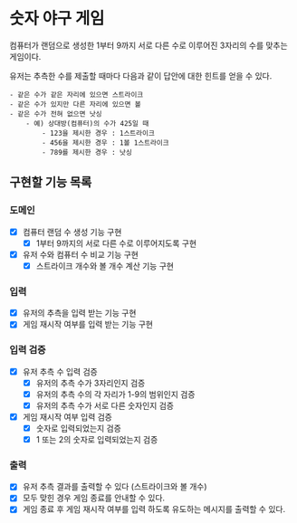 # 숫자 야구 게임

컴퓨터가 랜덤으로 생성한 1부터 9까지 서로 다른 수로 이루어진 3자리의 수를 맞추는 게임이다.

유저는 추측한 수를 제출할 때마다 다음과 같이 답안에 대한 힌트를 얻을 수 있다.

```
- 같은 수가 같은 자리에 있으면 스트라이크
- 같은 수가 있지만 다른 자리에 있으면 볼 
- 같은 수가 전혀 없으면 낫싱 
    - 예) 상대방(컴퓨터)의 수가 425일 때
        - 123을 제시한 경우 : 1스트라이크
        - 456을 제시한 경우 : 1볼 1스트라이크
        - 789를 제시한 경우 : 낫싱
```

## 구현할 기능 목록

### 도메인

- [x] 컴퓨터 랜덤 수 생성 기능 구현
    - [x] 1부터 9까지의 서로 다른 수로 이루어지도록 구현
- [x] 유저 수와 컴퓨터 수 비교 기능 구현
    - [x] 스트라이크 개수와 볼 개수 계산 기능 구현

### 입력

- [x] 유저의 추측을 입력 받는 기능 구현
- [x] 게임 재시작 여부를 입력 받는 기능 구현

### 입력 검증

- [x] 유저 추측 수 입력 검증
    - [x] 유저의 추측 수가 3자리인지 검증
    - [x] 유저의 추측 수의 각 자리가 1-9의 범위인지 검증
    - [x] 유저의 추측 수가 서로 다른 숫자인지 검증
- [x] 게임 재시작 여부 입력 검증
    - [x] 숫자로 입력되었는지 검증
    - [x] 1 또는 2의 숫자로 입력되었는지 검증

### 출력

- [x] 유저 추측 결과를 출력할 수 있다 (스트라이크와 볼 개수)
- [x] 모두 맞힌 경우 게임 종료를 안내할 수 있다.
- [x] 게임 종료 후 게임 재시작 여부를 입력 하도록 유도하는 메시지를 출력할 수 있다.